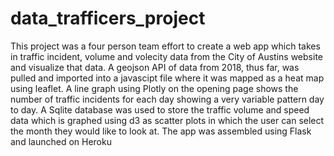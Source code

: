 # data_trafficers_project

This project was a four person team effort to create a web app which takes in traffic incident, volume and volecity data from the City of Austins
website and visualize that data.  A geojson API of data from 2018, thus far, was pulled and imported into a javascipt file where it was 
mapped as a heat map using leaflet.  A line graph using Plotly on the opening page shows the number of traffic incidents for each day showing a 
very variable pattern day to day.  A Sqlite database was used to store the traffic volume and speed data which is graphed using d3 as 
scatter plots in which the user can select the month they would like to look at.  The app was assembled using Flask and launched on
Heroku
